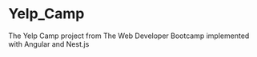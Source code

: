 # Yelp_Camp
The Yelp Camp project from The Web Developer Bootcamp implemented with Angular and Nest.js
